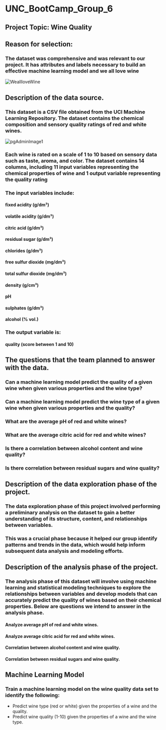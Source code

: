 # UNC_BootCamp_Group_6
## Project Topic: Wine Quality
## Reason for selection: 
### The dataset was comprehensive and was relevant to our project. It has attributes and labels necessary to build an effective machine learning model and we all love wine
![WeallloveWine](/Users/serahukoh/Desktop/UNC_BOOTCAMP/UNC-VIRT-DATA-PT-12-2022-U-B/UNC_BootCamp_Group_6/pictures/Funstuff.png)

## Description of the data source.
### This dataset is a CSV file obtained from the UCI Machine Learning Repository.  The dataset contains the chemical composition and sensory quality ratings of red and white wines. 
![pgAdminImage1](/Users/serahukoh/Desktop/UNC_BOOTCAMP/UNC-VIRT-DATA-PT-12-2022-U-B/UNC_BootCamp_Group_6/pictures/pgAdminwineid:type.png)
### Each wine is rated on a scale of 1 to 10 based on sensory data such as taste, aroma, and color. The dataset contains 14 columns, including 11 input variables representing the chemical properties of wine and 1 output variable representing the quality rating
### The input variables include:
#### fixed acidity (g/dm³)
#### volatile acidity (g/dm³)
#### citric acid (g/dm³)
#### residual sugar (g/dm³)
#### chlorides (g/dm³)
#### free sulfur dioxide (mg/dm³)
#### total sulfur dioxide (mg/dm³)
#### density (g/cm³)
#### pH
#### sulphates (g/dm³)
#### alcohol (% vol.)
### The output variable is:
#### quality (score between 1 and 10)

## The questions that the team planned to answer with the data.
### Can a machine learning model predict the quality of a given wine when given various properties and the wine type?
### Can a machine learning model predict the wine type of a given wine when given various properties and the quality?
### What are the average pH of red and white wines?
### What are the average citric acid for red and white wines?
### Is there a correlation between alcohol content and wine quality?
### Is there correlation between residual sugars and wine quality?

## Description of the data exploration phase of the project.
### The data exploration phase of this project involved performing a preliminary analysis on the dataset to gain a better understanding of its structure, content, and relationships between variables. 
### This was a  crucial phase because it helped our group identify patterns and trends in the data, which would help inform subsequent data analysis and modeling efforts.


## Description of the analysis phase of the project. 
### The analysis phase of this dataset will involve using machine learning and statistical modeling techniques to explore the relationships between variables and develop models that can accurately predict the quality of wines based on their chemical properties. Below are questions we intend to answer in the analysis phase.
#### Analyze average pH of red and white wines.
#### Analyze average citric acid for red and white wines.
#### Correlation between alcohol content and wine quality.
#### Correlation between residual sugars and wine quality.
## Machine Learning Model
### Train a machine learning model on the wine quality data set to identify the following:
* Predict wine type (red or white) given the properties of a wine and the quality.
* Predict wine quality (1-10) given the properties of a wine and the wine type.
